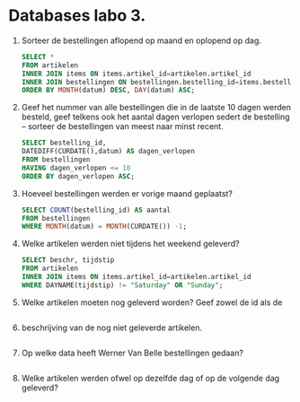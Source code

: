 Databases labo 3.
=================

1. Sorteer de bestellingen aflopend op maand en oplopend op dag.

	```SQL
	SELECT *
	FROM artikelen
	INNER JOIN items ON items.artikel_id=artikelen.artikel_id
	INNER JOIN bestellingen ON bestellingen.bestelling_id=items.bestelling_id
	ORDER BY MONTH(datum) DESC, DAY(datum) ASC;
	```

1. Geef het nummer van alle bestellingen die in de laatste 10 dagen werden besteld, geef telkens ook het aantal dagen verlopen sedert de bestelling – sorteer de bestellingen van meest naar minst recent.

	```SQL
	SELECT bestelling_id,
	DATEDIFF(CURDATE(),datum) AS dagen_verlopen
	FROM bestellingen
	HAVING dagen_verlopen <= 10
	ORDER BY dagen_verlopen ASC;
	```

1. Hoeveel bestellingen werden er vorige maand geplaatst?

	```SQL
	SELECT COUNT(bestelling_id) AS aantal
	FROM bestellingen
	WHERE MONTH(datum) = MONTH(CURDATE()) -1;
	```

1. Welke artikelen werden niet tijdens het weekend geleverd?

	```SQL
	SELECT beschr, tijdstip
	FROM artikelen
	INNER JOIN items ON items.artikel_id=artikelen.artikel_id
	WHERE DAYNAME(tijdstip) != "Saturday" OR "Sunday";
	```

1. Welke artikelen moeten nog geleverd worden? Geef zowel de id als de

	```SQL
	```

1. beschrijving van de nog niet geleverde artikelen.

	```SQL
	```

1. Op welke data heeft Werner Van Belle bestellingen gedaan?

	```SQL
	```

1. Welke artikelen werden ofwel op dezelfde dag of op de volgende dag geleverd?

	```SQL
	```